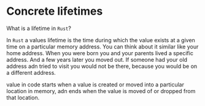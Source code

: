 # Concrete lifetimes

What is a lifetime in `Rust`?

In `Rust` a values lifetime is the time during which the value exists at a given time on a particular memory address.
You can think about it similar like your home address.
When you were born you and your parents lived a specific address. And a few years later you moved out.
If someone had your old address adn tried to visit you would not be there, because you would be on a different address.

value in code starts when a value is created or moved into a particular location in memory, adn ends when the value is moved of or dropped from that location.

